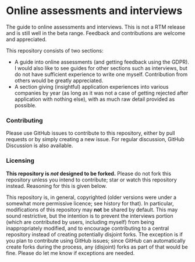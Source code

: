 # Online assessments and interviews
The guide to online assessments and interviews. This is not a RTM release and is still well in the beta range. Feedback and contributions are welcome and appreciated. 

This repository consists of two sections:

* A guide into online assessments (and getting feedback using the GDPR). I would also like to see guides for other sections such as interviews, but do not have sufficient experience to write one myself. Contribution from others would be greatly appreciated.
* A section giving (insightful) application experiences into various companies by year (as long as it was not a case of getting rejected after application with nothing else), with as much raw detail provided as possible. 

### Contributing

Please use GitHub issues to contribute to this repository, either by pull requests or by simply creating a new issue. For regular discussion, GitHub Discussion is also available. 

### Licensing

**This repository is _not_ designed to be forked.** Please do not fork this repository unless you intend to contribute; star or watch this repository instead. Reasoning for this is given below. 

This repository is, in general, copyrighted (older versions were under a somewhat more permissive licence; see history for that). In particular, modifications of this repository may **not** be shared by default. This may sound restrictive, but the intention is to prevent the interviews portion (which are contributed by users, including myself) from being inappropriately modified, and to encourage contributing to a central repository instead of creating potentially disjoint forks. The exception is if you plan to contribute using GitHub issues; since GitHub can automatically create forks during the process, any (disjoint) forks as part of that would be fine. Please do let me know if exceptions are needed.